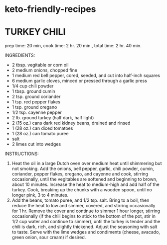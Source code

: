 # keto-friendly-recipes

# TURKEY CHILI

prep time: 20 min, cook time: 2 hr. 20 min., total time: 2 hr. 40 min.

INGREDIENTS:
 * 2 tbsp. vegitable or corn oil
 * 2 medium onions, chopped fine
 * 1 medium red bell pepper, cored, seeded, and cut into half-inch squares
 * 6 medium garlic cloves, minced or pressed through a garlic press
 * 1/4 cup chili powder
 * 1 tbsp. ground cumin
 * 2 tsp. ground coriander
 * 1 tsp. red pepper flakes
 * 1 tsp. ground oregano
 * 1/2 tsp. cayenne pepper
 * 2 lb. ground turkey (half dark, half light)
 * 2 (15 oz.) cans dark red kidney beans, drained and rinsed
 * 1 (28 oz.) can diced tomatoes
 * 1 (28 oz.) can tomato puree
 * salt
 * 2 limes cut into wedges
 
 INSTRUCTIONS:
 1. Heat the oil in a large Dutch oven over medium heat until shimmering but not smoking. Add the onions, bell pepper, garlic, chili powder, cumin, coriander, pepper flakes, oregano, and cayenne and cook, stirring occasionally, until the vegitables are softened and beginning to brown, about 10 minutes. Increase the heat to medium-high and add half of the turkey. Cook, breaking up the chunks with a wooden spoon, until no longer pink, 3 to 4 minutes.
 2. Add the beans, tomato puree, and 1/2 tsp. salt. Bring to a boil, then reduce the heat to low and simmer, covered, and stirring occasionally for 1 hr. Remove the cover and continue to simmer 1 hour longer, stirring occasionally (if the chili begins to stick to the bottom of the pot, stir in 1/2 cup water and continue to simmer), until the turkey is tender and the chili is dark, rich, and slightly thickened. Adjust the seasoning with salt to taste. Serve with the lime wedges and condiments (cheese, avacado, green onion, sour cream) if desired.
 
 
 
